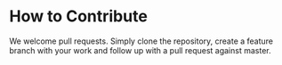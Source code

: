 # How to Contribute

We welcome pull requests. Simply clone the repository, create a feature branch with your work and follow up with a pull request against master.